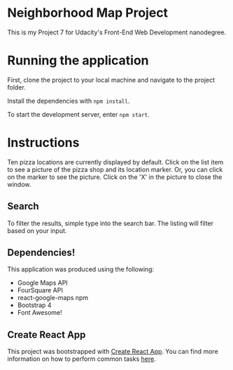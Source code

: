 # Neighborhood Map Project

This is my Project 7 for Udacity's Front-End Web Development nanodegree.

# Running the application

First, clone the project to your local machine and navigate to the project folder.

Install the dependencies with `npm install`.

To start the development server, enter `npm start`.

# Instructions

Ten pizza locations are currently displayed by default.
Click on the list item to see a picture of the pizza shop and its location marker.
Or, you can click on the marker to see the picture.
Click on the 'X' in the picture to close the window.

## Search

To filter the results, simple type into the search bar. The listing will filter based on your input.

## Dependencies!

This application was produced using the following:

* Google Maps API
* FourSquare API
* react-google-maps npm
* Bootstrap 4
* Font Awesome!

## Create React App

This project was bootstrapped with [Create React App](https://github.com/facebookincubator/create-react-app). You can find more information on how to perform common tasks [here](https://github.com/facebookincubator/create-react-app/blob/master/packages/react-scripts/template/README.md).
